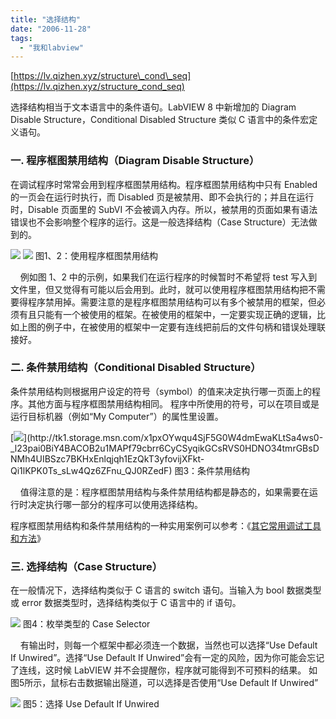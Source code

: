 ```yaml
---
title: "选择结构"
date: "2006-11-28"
tags: 
  - "我和labview"
---
```


[https://lv.qizhen.xyz/structure\_cond\_seq](https://lv.qizhen.xyz/structure_cond_seq)

选择结构相当于文本语言中的条件语句。LabVIEW 8 中新增加的 Diagram Disable Structure，Conditional Disabled Structure 类似 C 语言中的条件宏定义语句。

### 一. 程序框图禁用结构（Diagram Disable Structure）

在调试程序时常常会用到程序框图禁用结构。程序框图禁用结构中只有 Enabled 的一页会在运行时执行，而 Disabled 页是被禁用、即不会执行的；并且在运行时，Disable 页面里的 SubVI 不会被调入内存。所以，被禁用的页面如果有语法错误也不会影响整个程序的运行。这是一般选择结构（Case Structure）无法做到的。

[![](http://tk1.storage.msn.com/x1pxOYwqu4SjF5G0W4dmEwaKLtSa4ws0-_l23pai0BiY4ClA6vH7ppbowJBWngB7BmqzWj535SWprVHLCtMdUoQDANrFdSKVk3DUpfBjM4qQbDvuXir9i94UWRCd08Pxmc2dRBTEn103sRvSpm42XBZdFGdOFwHaoOi)](http://tk1.storage.msn.com/x1pxOYwqu4SjF5G0W4dmEwaKLtSa4ws0-_l23pai0BiY4C6CEU-kY945aFgN9Evhnl-9GDavsgGBLh_FW0QqRpa9DQcbNBBnq1_kpgIpGo7ygHLiZbI4hEoRb7GF9i6PzYOpt_dpIyuk6RKWxEukp3ChyActl1T4Aer) [![](http://tk1.storage.msn.com/x1pxOYwqu4SjF5G0W4dmEwaKLtSa4ws0-_l23pai0BiY4Cozq8d_c1XYYlYssHsKpKn8lnMjPAQlZjpVGZnBjUOy0koZgpoyrXeJU4hGyXxG85x9TguoWfs1J9NzFIF_gQBg3tyPLzt8VLGPRw1qlBJDm1iGI9ZjLg7)](http://tk1.storage.msn.com/x1pxOYwqu4SjF5G0W4dmEwaKLtSa4ws0-_l23pai0BiY4BnvDG8kcgjgc9nwDQdIrwQZhTkzat7lDy47RpwfhG7-hLYn80g2vEBfleOfvnviIZ9FeeOHRffdJNxpKWHY0Li5KV3RdUEW7pRN8bHBHC59oho2zRWV650) 图1、2：使用程序框图禁用结构

    例如图 1、2 中的示例，如果我们在运行程序的时候暂时不希望将 test 写入到文件里，但又觉得有可能以后会用到。此时，就可以使用程序框图禁用结构把不需要得程序禁用掉。需要注意的是程序框图禁用结构可以有多个被禁用的框架，但必须有且只能有一个被使用的框架。在被使用的框架中，一定要实现正确的逻辑，比如上图的例子中，在被使用的框架中一定要有连线把前后的文件句柄和错误处理联接好。

### 二. 条件禁用结构（Conditional Disabled Structure）

条件禁用结构则根据用户设定的符号（symbol）的值来决定执行哪一页面上的程序。其他方面与程序框图禁用结构相同。 程序中所使用的符号，可以在项目或是运行目标机器（例如“My Computer”）的属性里设置。

[![](http://tk1.storage.msn.com/x1pxOYwqu4SjF5G0W4dmEwaKLtSa4ws0-_l23pai0BiY4B_HUeexik0ogal6gFzgjndKAjTSo3DgMxrpm0ThXRBzRbN-8bB824xBRJc6csDQg9TU5XpXM36jp-8dKUMtE1GxWxBhXsUEyFgroMNZL4-C7t2m1Te53Q_)](http://tk1.storage.msn.com/x1pxOYwqu4SjF5G0W4dmEwaKLtSa4ws0-_l23pai0BiY4BACOB2u1MAPf79cbrr6CyCSyqikGCsRVS0HDNO34tmrGBsDNMh4UIBSzc7BKHxEnlqjqh1EzQkT3yfovijXFkt-Qi1lKPK0Ts_sLw4Qz6ZFnu_QJ0RZedF) 图3：条件禁用结构

    值得注意的是：程序框图禁用结构与条件禁用结构都是静态的，如果需要在运行时决定执行哪一部分的程序可以使用选择结构。

程序框图禁用结构和条件禁用结构的一种实用案例可以参考：《[其它常用调试工具和方法](http://ruanqizhen.spaces.live.com/blog/cns!5852D4F797C53FB6!1816.entry)》

### 三. 选择结构（Case Structure）

在一般情况下，选择结构类似于 C 语言的 switch 语句。当输入为 bool 数据类型或 error 数据类型时，选择结构类似于 C 语言中的 if 语句。

[![](http://tk1.storage.msn.com/x1pxOYwqu4SjF5G0W4dmEwaKLtSa4ws0-_l23pai0BiY4CZX6i5gI3gaXGJQkwq0_x2E__YZLeObjxHKXGl0itEyL1Yk5-F4El0r8h7PCsUSEbmCi_DKx-cyunoXsjjDIsJjWZL712wfLgZV2qH12mdlnt2qfEFGXXl)](http://tk1.storage.msn.com/x1pxOYwqu4SjF5G0W4dmEwaKLtSa4ws0-_l23pai0BiY4Ci-SmHnc-0vkVi6HMlcrRMwB27hDvfrrb_9gUt1LNBVGwaPExJLZCfNZjjBNQ1pvDn-Rv-drOp3TFmGUeqYdOrtmUeCBYcCycCu5EH4rpMCOPtUK3xCjsI) 图4：枚举类型的 Case Selector

    有输出时，则每一个框架中都必须连一个数据，当然也可以选择“Use Default If Unwired”。选择“Use Default If Unwired”会有一定的风险，因为你可能会忘记了连线，这时候 LabVIEW 并不会提醒你，程序就可能得到不可预料的结果。 如图5所示，鼠标右击数据输出隧道，可以选择是否使用“Use Default If Unwired”

[![](http://tk1.storage.msn.com/x1pxOYwqu4SjF5G0W4dmEwaKLtSa4ws0-_l23pai0BiY4DphuuI1xn2KrSOFpmEBtJJOb61ZTEhGMvUlxza_xUmbvgczniODspp7K0ZIjZgMl12ZC0uP0o26Da-XkZlYS40PU9a67DzIH-6lJgmk2b8_posghjlDQtI)](http://tk1.storage.msn.com/x1pxOYwqu4SjF5G0W4dmEwaKLtSa4ws0-_l23pai0BiY4DRiw5FiDW8u7YAigW9A3IyKktHxo12WW89cugeZRih2TRLa6xuXNqj8N7TU_YChr51MbU1SnMxfEwlWxzsWrEzfaKa6EAExhR0uEEqHXIkcMcfLDcR66h7) 图5：选择 Use Default If Unwired
